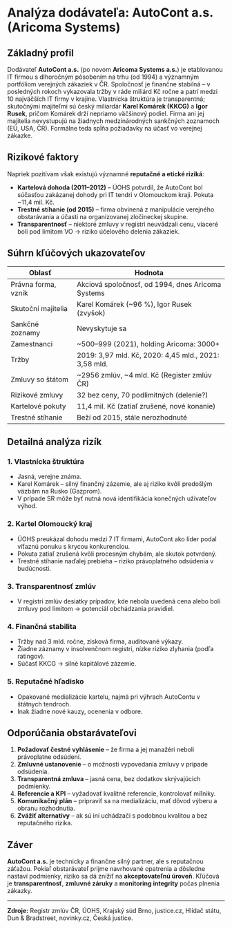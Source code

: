 # Analýza dodávateľa: AutoCont a.s. (Aricoma Systems)

## Základný profil

Dodávateľ **AutoCont a.s.** (po novom **Aricoma Systems a.s.**) je etablovanou IT firmou s dlhoročným pôsobením na trhu (od 1994) a významným portfóliom verejných zákaziek v ČR. Spoločnosť je finančne stabilná – v posledných rokoch vykazovala tržby v ráde miliárd Kč ročne a patrí medzi 10 najväčších IT firmy v krajine. Vlastnícka štruktúra je transparentná; skutočnými majiteľmi sú český miliardár **Karel Komárek (KKCG)** a **Igor Rusek**, pričom Komárek drží nepriamo väčšinový podiel. Firma ani jej majitelia nevystupujú na žiadnych medzinárodných sankčných zoznamoch (EÚ, USA, ČR). Formálne teda spĺňa požiadavky na účasť vo verejnej zákazke.

## Rizikové faktory

Napriek pozitívam však existujú významné **reputačné a etické riziká**:

- **Kartelová dohoda (2011–2012)** – ÚOHS potvrdil, že AutoCont bol súčasťou zakázanej dohody pri IT tendri v Olomouckom kraji. Pokuta ~11,4 mil. Kč.
- **Trestné stíhanie (od 2015)** – firma obvinená z manipulácie verejného obstarávania a účasti na organizovanej zločineckej skupine.
- **Transparentnosť** – niektoré zmluvy v registri neuvádzali cenu, viaceré boli pod limitom VO → riziko účelového delenia zákaziek.

## Súhrn kľúčových ukazovateľov

| Oblasť | Hodnota |
|---|---|
| Právna forma, vznik | Akciová spoločnosť, od 1994, dnes Aricoma Systems |
| Skutoční majitelia | Karel Komárek (~96 %), Igor Rusek (zvyšok) |
| Sankčné zoznamy | Nevyskytuje sa |
| Zamestnanci | ~500–999 (2021), holding Aricoma: 3000+ |
| Tržby | 2019: 3,97 mld. Kč, 2020: 4,45 mld., 2021: 3,58 mld. |
| Zmluvy so štátom | ~2956 zmlúv, ~4 mld. Kč (Register zmlúv ČR) |
| Rizikové zmluvy | 32 bez ceny, 70 podlimitných (delenie?) |
| Kartelové pokuty | 11,4 mil. Kč (zatiaľ zrušené, nové konanie) |
| Trestné stíhanie | Beží od 2015, stále nerozhodnuté |

## Detailná analýza rizík

### 1. Vlastnícka štruktúra
- Jasná, verejne známa.
- Karel Komárek – silný finančný zázemie, ale aj riziko kvôli predošlým väzbám na Rusko (Gazprom).
- V prípade SR môže byť nutná nová identifikácia konečných užívateľov výhod.

### 2. Kartel Olomoucký kraj
- ÚOHS preukázal dohodu medzi 7 IT firmami, AutoCont ako líder podal víťaznú ponuku s krycou konkurenciou.
- Pokuta zatiaľ zrušená kvôli procesným chybám, ale skutok potvrdený.
- Trestné stíhanie naďalej prebieha – riziko právoplatného odsúdenia v budúcnosti.

### 3. Transparentnosť zmlúv
- V registri zmlúv desiatky prípadov, kde nebola uvedená cena alebo boli zmluvy pod limitom → potenciál obchádzania pravidiel.

### 4. Finančná stabilita
- Tržby nad 3 mld. ročne, zisková firma, auditované výkazy.
- Žiadne záznamy v insolvenčnom registri, nízke riziko zlyhania (podľa ratingov).
- Súčasť KKCG → silné kapitálové zázemie.

### 5. Reputačné hľadisko
- Opakované medializácie kartelu, najmä pri výhrach AutoContu v štátnych tendroch.
- Inak žiadne nové kauzy, ocenenia v odbore.

## Odporúčania obstarávateľovi

1. **Požadovať čestné vyhlásenie** – že firma a jej manažéri neboli právoplatne odsúdení.
2. **Zmluvné ustanovenie** – o možnosti vypovedania zmluvy v prípade odsúdenia.
3. **Transparentná zmluva** – jasná cena, bez dodatkov skrývajúcich podmienky.
4. **Referencie a KPI** – vyžadovať kvalitné referencie, kontrolovať míľniky.
5. **Komunikačný plán** – pripraviť sa na medializáciu, mať dôvod výberu a obranu rozhodnutia.
6. **Zvážiť alternatívy** – ak sú iní uchádzači s podobnou kvalitou a bez reputačného rizika.

## Záver

**AutoCont a.s.** je technicky a finančne silný partner, ale s reputačnou záťažou. Pokiaľ obstarávateľ prijme navrhované opatrenia a dôsledne nastaví podmienky, riziko sa dá znížiť na **akceptovateľnú úroveň**. Kľúčová je **transparentnosť**, **zmluvné záruky** a **monitoring integrity** počas plnenia zákazky.

---

**Zdroje:** Registr zmlúv ČR, ÚOHS, Krajský súd Brno, justice.cz, Hlídač státu, Dun & Bradstreet, novinky.cz, Česká justice.